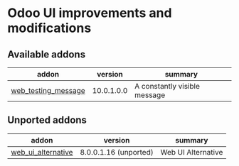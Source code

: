 Odoo UI improvements and modifications
======================================

[//]: # (addons)

Available addons
----------------
addon | version | summary
--- | --- | ---
[web_testing_message](web_testing_message/) | 10.0.1.0.0 | A constantly visible message


Unported addons
---------------
addon | version | summary
--- | --- | ---
[web_ui_alternative](web_ui_alternative/) | 8.0.0.1.16 (unported) | Web UI Alternative

[//]: # (end addons)